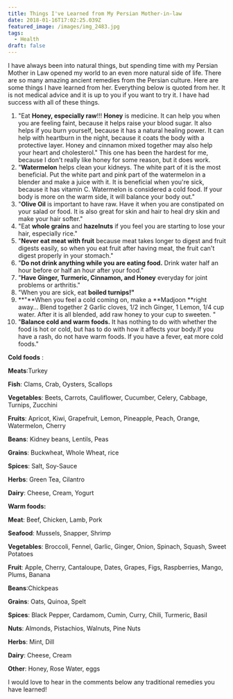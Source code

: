 ```yaml
---
title: Things I've Learned from My Persian Mother-in-law
date: 2018-01-16T17:02:25.039Z
featured_image: /images/img_2483.jpg
tags:
  - Health
draft: false
---
```

I have always been into natural things, but spending time with my Persian Mother in Law opened my world to an even more natural side of life. There are so many amazing ancient remedies from the Persian culture. Here are some things I have learned from her. Everything below is quoted from her. It is not medical advice and it is up to you if you want to try it. I have had success with all of these things.

1. "Eat **Honey, especially raw**!!!  **Honey** is medicine. It can help you when you are feeling faint, because it helps raise your blood sugar. It also helps if you burn yourself, because it has a natural healing power. It can help with heartburn in the night, because it coats the body with a protective layer. Honey and cinnamon mixed together may also help your heart and cholesterol." This one has been the hardest for me, because I don't really like honey for some reason, but it does work.
2. "**Watermelon** helps clean your kidneys. The white part of it is the most beneficial. Put the white part and pink part of the watermelon in a blender and make a juice with it. It is beneficial when you're sick, because it has vitamin C. Watermelon is considered a cold food. If your body is more on the warm side, it will balance your body out."
3. "**Olive Oil** is important to have raw. Have it when you are constipated on your salad or food. It is also great for skin and hair to heal dry skin and make your hair softer."
4. "Eat **whole grains** and **hazelnuts** if you feel you are starting to lose your hair, especially rice."
5. "**Never eat meat with fruit** because meat takes longer to digest and fruit digests easily, so when you eat fruit after having meat, the fruit can't digest properly in your stomach."
6. "**Do not drink anything while you are eating food.** Drink water half an hour before or half an hour after your food."
7. "**Have Ginger, Turmeric, Cinnamon, and Honey** everyday for joint problems or arthritis."
8. "When you are sick, eat **boiled turnips!"**
9. **"**When you feel a cold coming on, make a **Madjoon **right away...
   Blend together 2 Garlic cloves, 1/2 inch Ginger, 1 Lemon, 1/4 
   cup water. After it is all blended, add raw honey to your cup 
   to sweeten. "
10. "**Balance cold and warm foods.** It has nothing to do with whether the food is hot or cold, but has to do with how it affects your body.If you have a rash, do not have warm foods. If you have a fever, eat more cold foods."

**Cold foods** :

**Meats**:Turkey

**Fish**: Clams, Crab, Oysters, Scallops

**Vegetables**: Beets, Carrots, Cauliflower, Cucumber, Celery, Cabbage, Turnips, Zucchini

**Fruits**: Apricot, Kiwi, Grapefruit, Lemon, Pineapple, Peach, Orange, Watermelon, Cherry

**Beans**: Kidney beans, Lentils, Peas

**Grains**: Buckwheat, Whole Wheat, rice

**Spices**: Salt, Soy-Sauce

**Herbs**: Green Tea, Cilantro

**Dairy**: Cheese, Cream, Yogurt

**Warm foods:**

**Meat**: Beef, Chicken, Lamb, Pork

**Seafood**: Mussels, Snapper, Shrimp

**Vegetables**: Broccoli, Fennel, Garlic, Ginger, Onion, Spinach, Squash, Sweet Potatoes

**Fruit**: Apple, Cherry, Cantaloupe, Dates, Grapes, Figs, Raspberries, Mango, Plums, Banana

**Beans**:Chickpeas

**Grains**: Oats, Quinoa, Spelt

**Spices**: Black Pepper, Cardamom, Cumin, Curry, Chili, Turmeric, Basil

**Nuts**: Almonds, Pistachios, Walnuts, Pine Nuts

**Herbs**: Mint, Dill

**Dairy**: Cheese, Cream

**Other**: Honey, Rose Water, eggs

I would love to hear in the comments below any traditional remedies you have learned!

